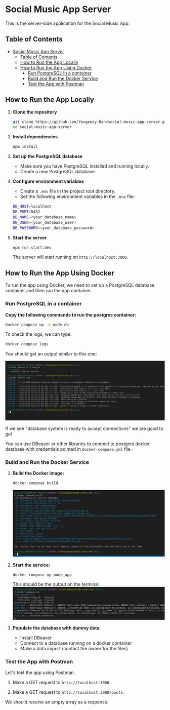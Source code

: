 # Social Music App Server

This is the server-side application for the Social Music App.

## Table of Contents

- [Social Music App Server](#social-music-app-server)
  - [Table of Contents](#table-of-contents)
  - [How to Run the App Locally](#how-to-run-the-app-locally)
  - [How to Run the App Using Docker](#how-to-run-the-app-using-docker)
    - [Run PostgreSQL in a container](#run-postgresql-in-a-container)
    - [Build and Run the Docker Service](#build-and-run-the-docker-service)
    - [Test the App with Postman](#test-the-app-with-postman)

## How to Run the App Locally

1. **Clone the repository**

   ```bash
   git clone https://github.com/Yevgeniy-Dan/social-music-app-server.git
   cd social-music-app-server
   ```

2. **Install dependencies**
   ```bash
   npm install
   ```
3. **Set up the PostgreSQL database**
   - Make sure you have PostgreSQL installed and running locally.
   - Create a new PostgreSQL database.
4. **Configure environment variables**
   - Create a `.env` file in the project root directory.
   - Set the following environment variables in the `.env` file:
   ```bash
   DB_HOST=localhost
   DB_PORT=5432
   DB_NAME=<your_database_name>
   DB_USER=<your_database_user>
   DB_PASSWORD=<your_database_password>
   ```
<!-- 5. **Run database migrations**
   ```bash
   npm run migrate
   ``` -->
5. **Start the server**
   ```bash
   npm run start:dev
   ```
   The server will start running on `http://localhost:3000`.

## How to Run the App Using Docker

To run the app using Docker, we need to set up a PostgreSQL database container and then run the app container.

### Run PostgreSQL in a container

**Copy the following commands to run the postgres container:**

```bash
docker compose up -d node_db
```

To check the logs, we can type:

```bash
docker compose logs
```

You should get an output similar to this one:

![docker-compose-logs](./images/docker-compose-logs.png)

If we see "database system is ready to accept connections" we are good to go!

You can use DBeaver or other libraries to connect to postgres docker database with credentials pointed in `docker-compose.yml` file.

### Build and Run the Docker Service

1. **Build the Docker image:**

   ```bash
   docker compose build
   ```

   ![docker-compose-build](./images/docker-build.png)

2. **Start the service:**

   ```bash
   docker compose up node_app
   ```

   This should be the output on the terminal
   ![docker-compose-up](./images/docker-compose-up.png)

3. **Populate the database with dummy data**
   
   - Install DBeaver
   - Connect to a database running on a docker container
   - Make a data import (contact the owner for the files)

   <!-- - Access the running container

   ```bash
   docker exec -it myapp-container sh
   ```

   This command will open a shell session inside the running container.

   - Run the seed script inside the container

   ```bash
   $ npm run seed
   ``` -->

<!-- This will execute the seed script using the Node.js environment inside the container. -->

### Test the App with Postman

Let's test the app using Postman.

1. Make a GET request to `http://localhost:3000`.

2. Make a GET request to `http://localhost:3000/posts`.

We should receive an empty array as a response.
